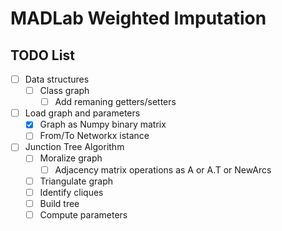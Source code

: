 # MADLab Weighted Imputation

## TODO List

- [ ] Data structures
    - [ ] Class graph
        - [ ] Add remaning getters/setters
- [ ] Load graph and parameters
    - [x] Graph as Numpy binary matrix
    - [ ] From/To Networkx istance
- [ ] Junction Tree Algorithm
    - [ ] Moralize graph
        - [ ] Adjacency matrix operations as A or A.T or NewArcs
    - [ ] Triangulate graph
    - [ ] Identify cliques
    - [ ] Build tree
    - [ ] Compute parameters
